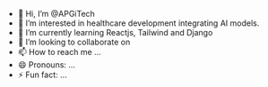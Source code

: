 - 👋 Hi, I’m @APGiTech
- 👀 I’m interested in healthcare development integrating AI models.
- 🌱 I’m currently learning Reactjs, Tailwind and Django
- 💞️ I’m looking to collaborate on 
- 📫 How to reach me ...
- 😄 Pronouns: ...
- ⚡ Fun fact: ...

<!---
APGiTech/APGiTech is a ✨ special ✨ repository because its `README.md` (this file) appears on your GitHub profile.
You can click the Preview link to take a look at your changes.
--->
